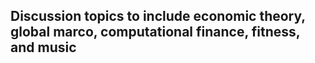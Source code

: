 ## Discussion topics to include economic theory, global marco, computational finance, fitness, and music
